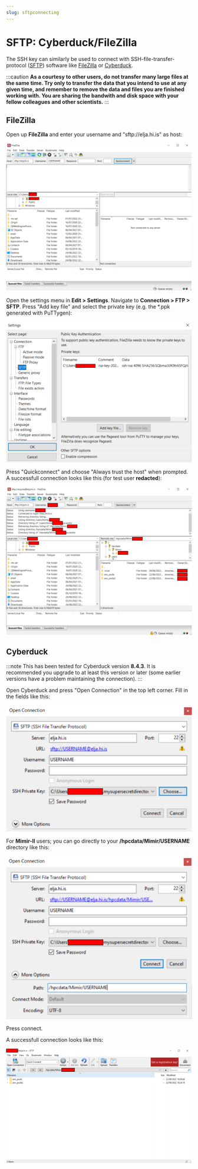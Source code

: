 ```yaml
---
slug: sftpconnecting
---
```


# SFTP: Cyberduck/FileZilla

The SSH key can similarly be used to connect with SSH-file-transfer-protocol 
([SFTP](https://www.ssh.com/academy/ssh/sftp)) 
software like [FileZilla](https://filezilla-project.org/) 
or [Cyberduck](https://cyberduck.io/).

:::caution
**As a courtesy to other users, do not transfer many large files at the same time. Try
only to transfer the data that you intend to use at any given time, and remember to
remove the data and files you are finished working with. You are sharing the bandwith 
and disk space with your fellow colleagues and other scientists.** 
:::

## FileZilla

Open up **FileZilla** and enter your username and "sftp://elja.hi.is" as host:

![Example FileZilla](../assets/filezilla.png)

Open the settings menu in **Edit > Settings**. Navigate to **Connection > FTP > SFTP**.
Press "Add key file" and select the private key (e.g. the \*.ppk generated with PuTTygen):

![Example 2 FileZilla](../assets/filezilla2.png)

Press "Quickconnect" and choose "Always trust the host" when prompted. 
A successfull connection looks like this (for test user **redacted**):

![Example 3 FileZilla](../assets/filezilla3.png)

## Cyberduck

:::note
This has been tested for Cyberduck version **8.4.3**. It is recommended you upgrade to at
least this version or later (some earlier versions have a problem maintaining the connection).
:::

Open Cyberduck and press "Open Connection" in the top left corner. Fill in the fields like this:

![Example Cyberduck](../assets/cyberduck.png)

For **Mimir-II** users; you can go directly to your **/hpcdata/Mimir/USERNAME** directory like this:

![Example 2 Cyberduck](../assets/cyberduck2.png)

Press connect.

A successfull connection looks like this:

![Example 3 Cyberduck](../assets/cyberduck3.png)


